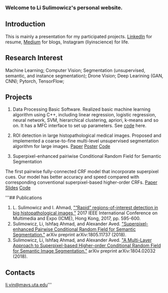 ### Welcome to Li Sulimowicz's personal website.
## Introduction
This is mainly a presentation for my participated projects. [LinkedIn](https://www.linkedin.com/in/li-yin-00b0456b/) for resume, [Medium](https://medium.com/@lisulimowicz) for blogs, Instagram (liyinscience) for life. 
## Research Interest
Machine Learning; Computer Vision; Segmentation (unsupervised, semantic, and instance segmentation); Drone Vision; Deep Learining (GAN, CNN); Pytorch, TensorFlow; 
## Projects
1. Data Processing Basic Software.
Realized basic machine learning algorithm using C++, including linear regression, logistic regression, neural network, SVM, hierarchical clustering, apriori, k-means and so on. It has a MFC interface to set up parameters. See [code](https://github.com/liyin2015/DataProc) here.

2. ROI detection in large histopathological medical images.
Proposed and implemented a coarse-to-fine multi-level unsupervised segmentation algorithm for large images. 
[Paper]()
[Poster]()
[Code]()

3. Superpixel-enhanced pairiwise Conditional Random Field for Semantic Segmentation

The first pairwise fully-connected CRF model that incorporate superpixel cues. Our model has better accuracy and speed compared with corresponding conventional superpixel-based higher-order CRFs.
[Paper]()
[Slides]()
[Code]()

'''## Publications
1. L. Sulimowicz and I. Ahmad, ["“Rapid” regions-of-interest detection in big histopathological images,"](https://arxiv.org/abs/1704.02083) 2017 IEEE International Conference on Multimedia and Expo (ICME), Hong Kong, 2017, pp. 595-600.
2. Sulimowicz, Li, Ishfaq Ahmad, and Alexander Aved. ["Superpixel-enhanced Pairwise Conditional Random Field for Semantic Segmentation."](https://arxiv.org/abs/1805.11737) arXiv preprint arXiv:1805.11737 (2018).
3. Sulimowicz, Li, Ishfaq Ahmad, and Alexander Aved. ["A Multi-Layer Approach to Superpixel-based Higher-order Conditional Random Field for Semantic Image Segmentation."](https://arxiv.org/abs/1804.02032) arXiv preprint arXiv:1804.02032 (2018).

## Contacts
li.yin@mavs.uta.edu'''
